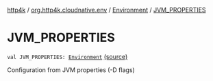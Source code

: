 [http4k](../../index.md) / [org.http4k.cloudnative.env](../index.md) / [Environment](index.md) / [JVM_PROPERTIES](./-j-v-m_-p-r-o-p-e-r-t-i-e-s.md)

# JVM_PROPERTIES

`val JVM_PROPERTIES: `[`Environment`](index.md) [(source)](https://github.com/http4k/http4k/blob/master/http4k-cloudnative/src/main/kotlin/org/http4k/cloudnative/env/Environment.kt#L44)

Configuration from JVM properties (-D flags)

